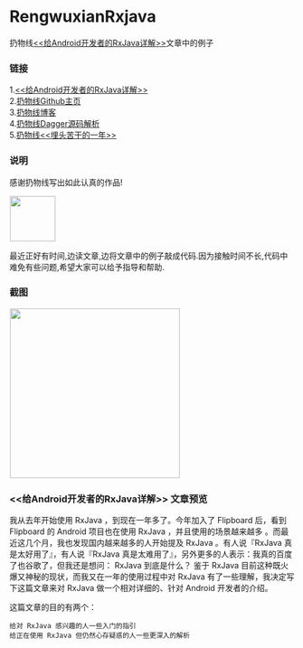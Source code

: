 # RengwuxianRxjava
扔物线[<<给Android开发者的RxJava详解>>](http://gank.io/post/560e15be2dca930e00da1083)文章中的例子

### 链接
1.[<<给Android开发者的RxJava详解>>](http://gank.io/post/560e15be2dca930e00da1083)<br/>
2.[扔物线Github主页](https://github.com/rengwuxian)<br/>
3.[扔物线博客](http://www.rengwuxian.com)<br/>
4.[扔物线Dagger源码解析](http://a.codekk.com/detail/Android/%E6%89%94%E7%89%A9%E7%BA%BF/Dagger%20%E6%BA%90%E7%A0%81%E8%A7%A3%E6%9E%90)<br/>
5.[扔物线<<埋头苦干的一年>>](https://github.com/aosp-exchange-group/fuck-2014-flirt-2015/blob/master/1/rengwuxian.md)<br/>

### 说明

感谢扔物线写出如此认真的作品!
<div><img src='https://github.com/androidmalin/RengwuxianRxjava/blob/master/app/src/main/res/mipmap-xhdpi/rengwuxian.jpg' width="80px" style='border: #f1f1f1 solid 1px'/></div>

最近正好有时间,边读文章,边将文章中的例子敲成代码.因为接触时间不长,代码中难免有些问题,希望大家可以给予指导和帮助.

### 截图

<div><img src='https://github.com/androidmalin/RengwuxianRxjava/blob/master/screenshots/screenshot.png' width="300px" style='border: #f1f1f1 solid 1px'/></div>

### <<给Android开发者的RxJava详解>> 文章预览
我从去年开始使用 RxJava ，到现在一年多了。今年加入了 Flipboard 后，看到 Flipboard 的 Android 项目也在使用 RxJava ，并且使用的场景越来越多 。而最近这几个月，我也发现国内越来越多的人开始提及 RxJava 。有人说『RxJava 真是太好用了』，有人说『RxJava 真是太难用了』，另外更多的人表示：我真的百度了也谷歌了，但我还是想问： RxJava 到底是什么？
鉴于 RxJava 目前这种既火爆又神秘的现状，而我又在一年的使用过程中对 RxJava 有了一些理解，我决定写下这篇文章来对 RxJava 做一个相对详细的、针对 Android 开发者的介绍。

这篇文章的目的有两个：

    给对 RxJava 感兴趣的人一些入门的指引
    给正在使用 RxJava 但仍然心存疑惑的人一些更深入的解析